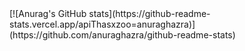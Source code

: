 <div>
[![Anurag's GitHub stats](https://github-readme-stats.vercel.app/apiThasxzoo=anuraghazra)](https://github.com/anuraghazra/github-readme-stats)

